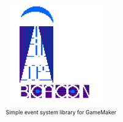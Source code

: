 ![Beacon-logo](https://github.com/chesrowe/Beacon/blob/754ac36d266b9eccbf0872e06e4b6ab00c1cac30/Beacon-Blue.png)

Simple event system library for GameMaker

